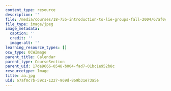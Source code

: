 ```yaml
---
content_type: resource
description: ''
file: /media/courses/18-755-introduction-to-lie-groups-fall-2004/67af0c7b59c11227969d869b31e73a5e_aa.jpg
file_type: image/jpeg
image_metadata:
  caption: ''
  credit: ''
  image-alt: ''
learning_resource_types: []
ocw_type: OCWImage
parent_title: Calendar
parent_type: CourseSection
parent_uid: 17de9666-0548-b004-fad7-01bc1e952b8c
resourcetype: Image
title: aa.jpg
uid: 67af0c7b-59c1-1227-969d-869b31e73a5e
---
```

